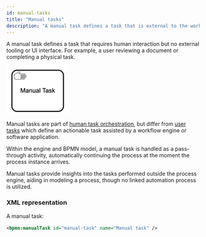 ```yaml
---
id: manual-tasks
title: "Manual tasks"
description: "A manual task defines a task that is external to the workflow engine."
---
```


A manual task defines a task that requires human interaction but no external tooling or UI interface. For example, a user reviewing a document or completing a physical task.

![task](assets/manual-task.png)

Manual tasks are part of [human task orchestration](/guides/getting-started-orchestrate-human-tasks.md), but differ from [user tasks](/components/modeler/bpmn/user-tasks/user-tasks.md) which define an actionable task assisted by a workflow engine or software application.

Within the engine and BPMN model, a manual task is handled as a pass-through activity, automatically continuing the process at the moment the process instance arrives.

Manual tasks provide insights into the tasks performed outside the process engine, aiding in modeling a process, though no linked automation process is utilized.

### XML representation

A manual task:

```xml
<bpmn:manualTask id="manual-task" name="Manual task" />
```
